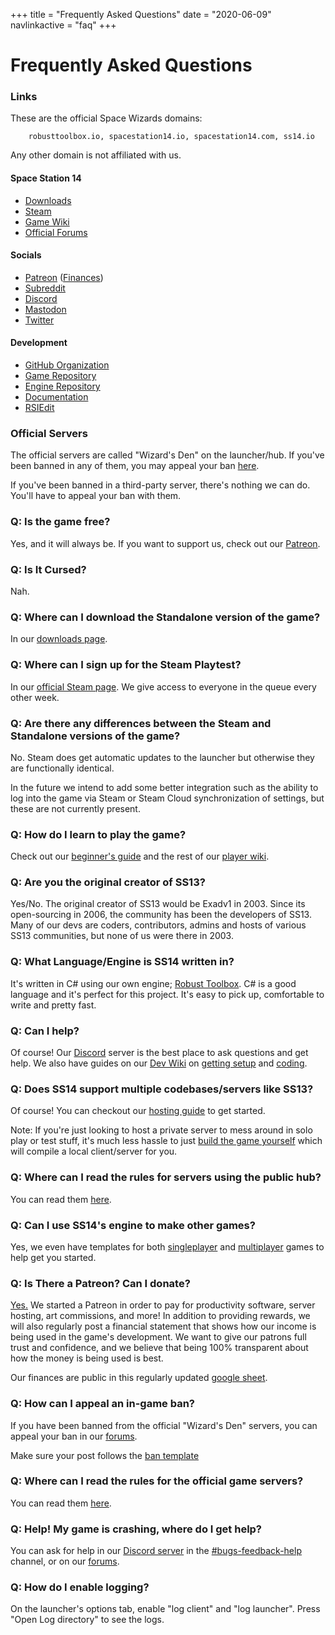 +++
title = "Frequently Asked Questions"
date = "2020-06-09"
navlinkactive = "faq"
+++

# Frequently Asked Questions

### Links

These are the official Space Wizards domains:

		robusttoolbox.io, spacestation14.io, spacestation14.com, ss14.io

Any other domain is not affiliated with us.


#### Space Station 14
- [Downloads](/about/nightlies/)
- [Steam](https://store.steampowered.com/app/1255460/Space_Station_14/)
- [Game Wiki](https://wiki.ss14.io/)
- [Official Forums](https://forum.ss14.io)

#### Socials
- [Patreon](https://www.patreon.com/spacestation14) ([Finances](https://docs.google.com/spreadsheets/d/1iP3qOeTxrwN0DyeJvPndE7i1_nXeKL25j96wFIgYcU8))
- [Subreddit](https://reddit.com/r/ss14)
- [Discord](https://discord.ss14.io)
- [Mastodon](https://mastodon.gamedev.place/@spacestation14)
- [Twitter](https://twitter.com/space_station14)

#### Development
- [GitHub Organization](https://github.com/space-wizards)
- [Game Repository](https://github.com/space-wizards/space-station-14)
- [Engine Repository](https://github.com/space-wizards/RobustToolbox)
- [Documentation](https://docs.ss14.io)
- [RSIEdit](https://github.com/space-wizards/RSIEdit)

### Official Servers

The official servers are called "Wizard's Den" on the launcher/hub.
If you've been banned in any of them, you may appeal your ban [here](https://forum.spacestation14.io/index.php?/forum/4-ban-appeals/).

If you've been banned in a third-party server, there's nothing we can do.
You'll have to appeal your ban with them.

### Q: Is the game free?
Yes, and it will always be. If you want to support us, check out our [Patreon](https://www.patreon.com/spacestation14).

### Q: Is It Cursed?
Nah.

### Q: Where can I download the Standalone version of the game?
In our [downloads page](/about/nightlies/).

### Q: Where can I sign up for the Steam Playtest?
In our [official Steam page](https://store.steampowered.com/app/1255460/Space_Station_14/).
We give access to everyone in the queue every other week.

### Q: Are there any differences between the Steam and Standalone versions of the game?
No. Steam does get automatic updates to the launcher but otherwise they are functionally identical.

In the future we intend to add some better integration such as the ability to log into the game via Steam or Steam Cloud synchronization of settings, but these are not currently present.

### Q: How do I learn to play the game?
Check out our [beginner's guide](https://wiki.spacestation14.io/wiki/Getting_Started) and the rest of our [player wiki](https://wiki.ss14.io).

### Q: Are you the original creator of SS13?
Yes/No. The original creator of SS13 would be Exadv1 in 2003. Since its open-sourcing in 2006, the community has been the developers of SS13.
Many of our devs are coders, contributors, admins and hosts of various SS13 communities, but none of us were there in 2003.

### Q: What Language/Engine is SS14 written in?
It's written in C# using our own engine; [Robust Toolbox](https://github.com/space-wizards/RobustToolbox). C# is a good language and it's perfect for this project. It's easy to pick up, comfortable to write and pretty fast.

### Q: Can I help?
Of course! Our [Discord](http://discord.ss14.io/) server is the best place to ask questions and get help. We also have guides on our [Dev Wiki](https://docs.ss14.io) on [getting setup](https://docs.spacestation14.io/getting-started/dev-setup) and [coding](https://docs.spacestation14.io/getting-started/how-do-i-code).

### Q: Does SS14 support multiple codebases/servers like SS13?
Of course! You can checkout our [hosting guide](https://docs.spacestation14.io/en/getting-started/hosting) to get started.

Note: If you're just looking to host a private server to mess around in solo play or test stuff, it's much less hassle to just [build the game yourself](https://docs.spacestation14.io/en/getting-started/dev-setup) which will compile a local client/server for you.

### Q: Where can I read the rules for servers using the public hub?
You can read them [here](https://docs.spacestation14.io/hosting/hub-rules).

### Q: Can I use SS14's engine to make other games?
Yes, we even have templates for both [singleplayer](https://github.com/space-wizards/RobustToolboxTemplateSingleplayer) and [multiplayer](https://github.com/space-wizards/RobustToolboxTemplate) games to help get you started.

### Q: Is There a Patreon? Can I donate?
[Yes.](https://www.patreon.com/spacestation14) We started a Patreon in order to pay for productivity software, server hosting, art commissions, and more! In addition to providing rewards, we will also regularly post a financial statement that shows how our income is being used in the game's development. We want to give our patrons full trust and confidence, and we believe that being 100% transparent about how the money is being used is best.

Our finances are public in this regularly updated [google sheet](https://docs.google.com/spreadsheets/d/1iP3qOeTxrwN0DyeJvPndE7i1_nXeKL25j96wFIgYcU8/edit?usp=sharing).

### Q: How can I appeal an in-game ban?
If you have been banned from the official "Wizard's Den" servers, you can appeal your ban in our [forums](https://forum.spacestation14.io/index.php?/forum/4-ban-appeals/).

Make sure your post follows the [ban template](https://forum.spacestation14.io/index.php?/topic/50-ban-appeal-template-read-before-posting)

### Q: Where can I read the rules for the official game servers?
You can read them [here](https://wiki.spacestation14.io/wiki/Server_Rules).

### Q: Help! My game is crashing, where do I get help?
You can ask for help in our [Discord server](https://discord.ss14.io) in the [#bugs-feedback-help](https://discord.com/channels/310555209753690112/790656972801572905) channel, or on our [forums](https://forum.spacestation14.io/index.php?/forum/10-space-station-14/).

### Q: How do I enable logging?
On the launcher's options tab, enable "log client" and "log launcher". Press "Open Log directory" to see the logs.
